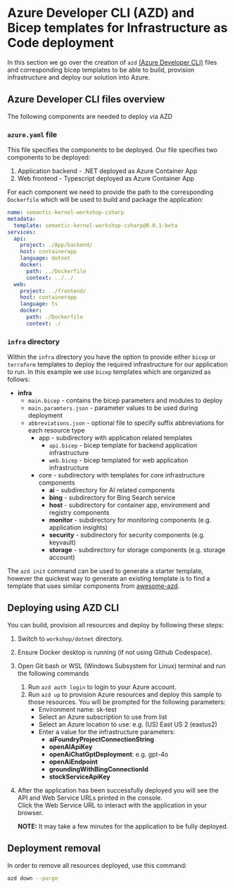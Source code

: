 # Azure Developer CLI (AZD) and Bicep templates for Infrastructure as Code deployment

In this section we go over the creation of `azd` [(Azure Developer CLI)]((https://aka.ms/azure-dev/install))
files and corresponding bicep templates to be able to build, provision infrastructure and
deploy our solution into Azure.

## Azure Developer CLI files overview

The following components are needed to deploy via AZD

### `azure.yaml` file

This file specifies the components to be deployed. Our file specifies two components to be deployed:

1. Application backend - .NET deployed as Azure Container App
1. Web frontend - Typescript deployed as Azure Container App

For each component we need to provide the path to the corresponding `Dockerfile` which will be used
to build and package the application:

```yaml
name: semantic-kernel-workshop-csharp
metadata:
  template: semantic-kernel-workshop-csharp@0.0.1-beta
services:
  api:
    project: ./App/backend/
    host: containerapp
    language: dotnet
    docker:
      path: ../Dockerfile
      context: ../../
  web:
    project: ../frontend/
    host: containerapp
    language: ts
    docker:
      path: ./Dockerfile
      context: ./
```

### `infra` directory

Within the `infra` directory you have the option to provide either `bicep` or `terraform` templates
to deploy the required infrastructure for our application to run. In this example we
use `bicep` templates which are organized as follows:

* **infra**
  * `main.bicep` - contains the bicep parameters and modules to deploy
  * `main.paramters.json` - parameter values to be used during deployment
  * `abbreviations.json` - optional file to specify suffix abbreviations for each resource type
    * app - subdirectory with application related templates
      * `api.bicep` - bicep template for backend application infrastructure
      * `web.bicep` - bicep templated for web application infrastructure
    * core - subdirectory with templates for core infrastructure components
      * **ai** - subdirectory for AI related components
      * **bing** - subdirectory for Bing Search service
      * **host** - subdirectory for container app, environment and registry components
      * **monitor** - subdirectory for monitoring components (e.g. application insights)
      * **security** - subdirectory for security components (e.g. keyvault)
      * **storage** - subdirectory for storage components (e.g. storage account)

The `azd init` command can be used to generate a starter template, however the quickest way
to generate an existing template is to find a template that uses similar components from
[awesome-azd](https://azure.github.io/awesome-azd/).

## Deploying using AZD CLI

You can build, provision all resources and deploy by following these steps:

1. Switch to `workshop/dotnet` directory.
1. Ensure Docker desktop is running (if not using Github Codespace).
1. Open Git bash or WSL (Windows Subsystem for Linux) terminal and run the following commands
    1. Run `azd auth login` to login to your Azure account.
    1. Run `azd up` to provision Azure resources and deploy this sample to those resources.
      You will be prompted for the following parameters:
        * Environment name: sk-test
        * Select an Azure subscription to use from list
        * Select an Azure location to use: e.g. (US) East US 2 (eastus2)
        * Enter a value for the infrastructure parameters:
          * **aiFoundryProjectConnectionString**
          * **openAIApiKey**
          * **openAiChatGptDeployment**: e.g. gpt-4o
          * **openAiEndpoint**
          * **groundingWithBingConnectionId**
          * **stockServiceApiKey**
1. After the application has been successfully deployed you will see the API and Web Service URLs printed in the console.  
   Click the Web Service URL to interact with the application in your browser.

   **NOTE:** It may take a few minutes for the application to be fully  deployed.

## Deployment removal

In order to remove all resources deployed, use this command:

```bash
azd down --purge
```
